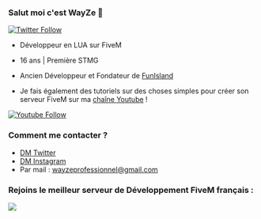 ### Salut moi c'est WayZe 👋

[![Twitter Follow](https://img.shields.io/twitter/follow/WayZeTV?color=1DA1F2&logo=twitter&style=for-the-badge)](https://twitter.com/WayZeTV)
- Développeur en LUA sur FiveM
- 16 ans | Première STMG
- Ancien Développeur et Fondateur de [FunIsland](https://twitter.com/FunIslandRP)

- Je fais également des tutoriels sur des choses simples pour créer son serveur FiveM sur ma [chaîne Youtube](https://www.youtube.com/channel/UCwrVESX4HcDwRnXZagsGV1Q) !

[![Youtube Follow](https://img.shields.io/youtube/channel/subscribers/UCwrVESX4HcDwRnXZagsGV1Q?label=s%27abonner&style=for-the-badge)](https://www.youtube.com/channel/UCwrVESX4HcDwRnXZagsGV1Q/subscribe)

### Comment me contacter ?

- [DM Twitter](https://twitter.com/WayZeTV)
- [DM Instagram](https://instagram.com/wayze_tv)
- Par mail : wayzeprofessionnel@gmail.com

### Rejoins le meilleur serveur de Développement FiveM français :
<a href="https://discord.gg/Wc4ujJNcpQ"><img src="https://discord.com/api/guilds/723245101282885742/widget.png?style=banner1"></a>
